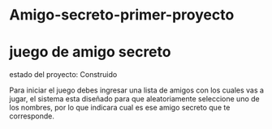# Amigo-secreto-primer-proyecto
<h1> juego de amigo secreto </h1>

estado del proyecto: Construido

Para iniciar el juego debes ingresar una lista de amigos con los cuales vas a jugar, el sistema esta diseñado para que aleatoriamente seleccione uno de los nombres, por lo que indicara cual es ese amigo secreto que te corresponde.
